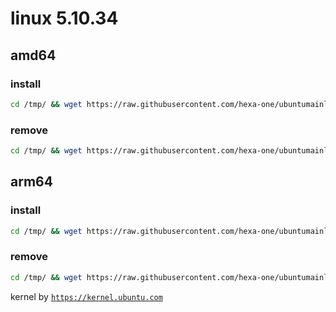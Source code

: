 # linux 5.10.34

## amd64

### install
```bash
cd /tmp/ && wget https://raw.githubusercontent.com/hexa-one/ubuntumainline/main/catalog/5.10.34/install.sh && chmod +x install.sh && sudo ./install.sh -amd
```
### remove
```bash
cd /tmp/ && wget https://raw.githubusercontent.com/hexa-one/ubuntumainline/main/catalog/5.10.34/install.sh && chmod +x install.sh && sudo ./install.sh -r
```
## arm64

### install
```bash
cd /tmp/ && wget https://raw.githubusercontent.com/hexa-one/ubuntumainline/main/catalog/5.10.34/install.sh && chmod +x install.sh && sudo ./install.sh -arm
```
### remove
```bash
cd /tmp/ && wget https://raw.githubusercontent.com/hexa-one/ubuntumainline/main/catalog/5.10.34/install.sh && chmod +x install.sh && sudo ./install.sh -r
```


kernel by [`https://kernel.ubuntu.com`](https://kernel.ubuntu.com/)

